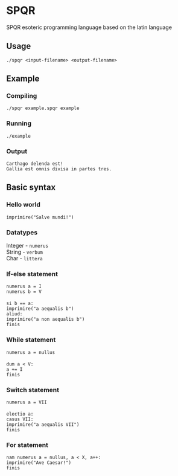 # SPQR
SPQR esoteric programming language based on the latin language

## Usage

`./spqr <input-filename> <output-filename>`

## Example

### Compiling

`./spqr example.spqr example`

### Running

`./example`

### Output

`Carthago delenda est!` <br>
`Gallia est omnis divisa in partes tres.`

## Basic syntax

### Hello world

`imprimire("Salve mundi!")`

### Datatypes

Integer - `numerus` <br>
String - `verbum` <br>
Char - `littera` <br>

### If-else statement

`numerus a = I` <br>
`numerus b = V` <br><br>
`si b == a:` <br>
`imprimire("a aequalis b")` <br>
`aliud:` <br>
`imprimire("a non aequalis b")` <br>
`finis` <br>

### While statement

`numerus a = nullus`<br> <br>
`dum a < V:` <br>
`a += I` <br>
`finis` <br>

### Switch statement

`numerus a = VII`<br> <br>
`electio a:` <br>
`casus VII:` <br>
`imprimire("a aequalis VII")` <br>
`finis` <br>

### For statement

`nam numerus a = nullus, a < X, a++:`<br>
`imprimire("Ave Caesar!")` <br> 
`finis` <br>